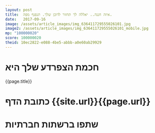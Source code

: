 ```yaml
---
layout: post
title:  איזה חננה.. יאללה לך תחזור לדוכן שלך. תנפנף מפה.
date:   2017-09-16
image: /assets/article_images/img_636411729555026101.jpg
image2: /assets/article_images/img_636411729555026101_mobile.jpg
mp: "100000020"
score: 100000020
theid: 10ec2822-e088-4be5-abbb-a0e60ab29929
---
```

# חכמת הצפרדע שלך היא
{{page.title}}

# כתובת הדף {{site.url}}{{page.url}}
# שתפו ברשתות חברתיות